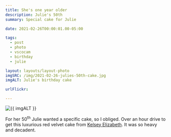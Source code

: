 ```yaml
---
title: She's one year older
description: Julie's 50th
summary: Special cake for Julie

date: 2021-02-26T00:00:01.00-05:00

tags:
  - post
  - photo
  - vscocam
  - birthday
  - julie

layout: layouts/layout-photo
imgSRC: /img/2021-02-26-julies-50th-cake.jpg
imgALT: Julie's birthday cake

urlFlickr: 

---
```

<p><img class="u-photo img-polaroid" src="{{ imgSRC }}" alt="{{ imgALT }}"></p>

For her 50<sup>th</sup> Julie wanted a specific cake, so I obliged. Over an hour drive to get this luxurious red velvet cake from [Kelsey Elizabeth](https://kelseyelizabethcakes.com "amazing cakes and sweets"). It was so heavy and decadent.
